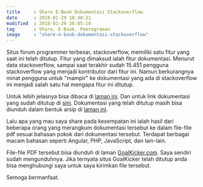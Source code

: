 ```yaml
---
title     : Share E-Book Dokumentasi Stackoverflow
date      : 2018-01-29 18:48:21
modified  : 2018-01-29 20:05:14
tag       : Share, E-Book, Pemrograman
image     : "share-e-book-dokumentasi-stackoverflow"
---
```


Situs forum programmer terbesar, stackoverflow, memiliki satu fitur yang saat ini telah ditutup. Fitur yang dimaksud ialah fitur<!--more--> dokumentasi. Menurut data stackoverflow, sampai saat terakhir sudah 15.451 pengguna stackoverflow yang menjadi kontributor dari fitur ini. Namun berkurangnya minat pengguna untuk "mampir" ke dokumentasi yang ada di stackoverflow ini menjadi salah satu hal mengapa fitur ini ditutup.

Untuk lebih jelasnya bisa dibaca di [laman ini](https://meta.stackoverflow.com/questions/354217/sunsetting-documentation). Dan untuk link dokumentasi yang sudah ditutup di [sini](https://stackoverflow.com/documentation). Dokumentasi yang telah ditutup masih bisa diunduh dalam bentuk arsip di [laman ini](https://archive.org/details/documentation-dump.7z).

Lalu apa yang mau saya share pada kesempatan ini ialah hasil dari beberapa orang yang merangkum dokumentasi tersebut ke dalam file-file pdf sesuai bahasan pokok dari dokumentasi tersebut. Terdapat berbagai macam bahasan seperti Angular, PHP, JavaScript, dan lain-lain.

File-file PDF tersebut bisa diunduh di laman [GoalKicker.com](https://goalkicker.com). Saya sendiri sudah mengunduhnya. Jika ternyata situs GoalKicker telah ditutup anda bisa menghubungi saya untuk saya kirimkan file tersebut.

Semoga bermanfaat.
